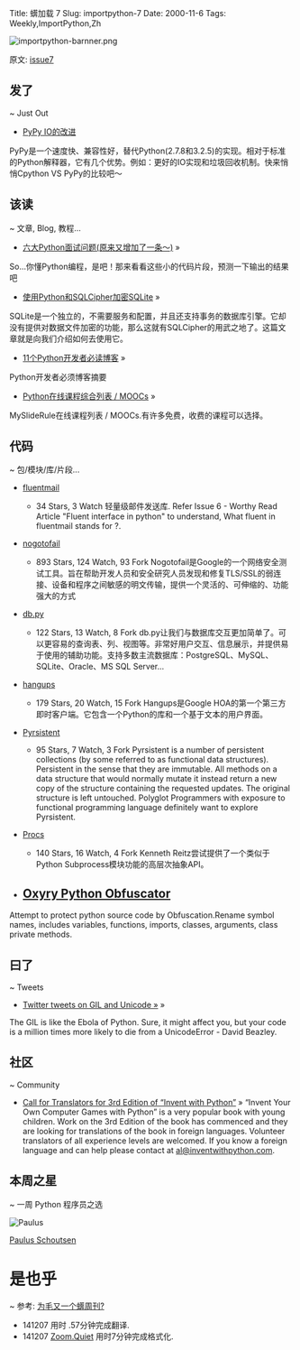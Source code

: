 Title: 蠎加载 7
Slug: importpython-7
Date: 2000-11-6
Tags: Weekly,ImportPython,Zh 

![importpython-barnner.png](http://zoomq.qiniudn.com/ZQCollection/snap/importpython-barnner.png?imageView2/2/h/80)


原文: [issue7](http://importpython.com/static/files/issue7.html)


## 发了
~ Just Out

- [PyPy IO的改进](http://morepypy.blogspot.in/2014/11/pypy-io-improvements.html)

PyPy是一个速度快、兼容性好，替代Python(2.7.8和3.2.5)的实现。相对于标准的Python解释器，它有几个优势。例如：更好的IO实现和垃圾回收机制。快来悄悄Cpython VS PyPy的比较吧～

## 该读
~ 文章, Blog, 教程...

- [六大Python面试问题(原来又增加了一条～)](http://www.toptal.com/python/interview-questions) »

So...你懂Python编程，是吧！那来看看这些小的代码片段，预测一下输出的结果吧

- [使用Python和SQLCipher加密SQLite](http://charlesleifer.com/blog/encrypted-sqlite-databases-with-python-and-sqlcipher/) »

SQLite是一个独立的，不需要服务和配置，并且还支持事务的数据库引擎。它却没有提供对数据文件加密的功能，那么这就有SQLCipher的用武之地了。这篇文章就是向我们介绍如何去使用它。

- [11个Python开发者必读博客](http://codecondo.com/blogs-for-python-developers/) »

Python开发者必须博客摘要

- [Python在线课程综合列表 / MOOCs](https://www.mysliderule.com/search?term=python) »

MySlideRule在线课程列表 / MOOCs.有许多免费，收费的课程可以选择。

## 代码
~ 包/模块/库/片段...

- [fluentmail](https://github.com/alexandrevicenzi/fluentmail)
    - 34 Stars, 3 Watch
轻量级邮件发送库. Refer Issue 6 - Worthy Read Article "Fluent interface in python" to understand, What fluent in fluentmail stands for ?.

- [nogotofail](https://github.com/google/nogotofail)
    - 893 Stars, 124 Watch, 93 Fork
Nogotofail是Google的一个网络安全测试工具。旨在帮助开发人员和安全研究人员发现和修复TLS/SSL的弱连接、设备和程序之间敏感的明文传输，提供一个灵活的、可伸缩的、功能强大的方式

- [db.py](https://github.com/yhat/db.py)
    - 122 Stars, 13 Watch, 8 Fork
db.py让我们与数据库交互更加简单了。可以更容易的查询表、列、视图等。非常好用户交互、信息展示，并提供易于使用的辅助功能。支持多数主流数据库：PostgreSQL、MySQL、SQLite、Oracle、MS SQL Server...

- [hangups](https://github.com/tdryer/hangups)
    - 179 Stars, 20 Watch, 15 Fork
Hangups是Google HOA的第一个第三方即时客户端。它包含一个Python的库和一个基于文本的用户界面。

- [Pyrsistent](https://github.com/tobgu/pyrsistent)
    - 95 Stars, 7 Watch, 3 Fork
Pyrsistent
 is a number of persistent collections (by some referred to as functional data structures). Persistent in the sense that they are immutable. All methods on a data structure that would normally mutate it instead return a new copy of the structure containing the requested updates. The original structure is left untouched. Polyglot Programmers with exposure to functional programming language definitely want to explore Pyrsistent.

- [Procs](https://github.com/kennethreitz/procs)
    - 140 Stars, 16 Watch, 4 Fork
Kenneth Reitz尝试提供了一个类似于Python Subprocess模块功能的高层次抽象API。

- [Oxyry Python Obfuscator](http://pyob.oxyry.com/) 
    -
Attempt to protect python source code by Obfuscation.Rename symbol names, includes variables, functions, imports, classes, arguments, class private methods. 

## 曰了
~ Tweets

- [Twitter tweets on GIL and Unicode »](https://twitter.com/dabeaz/status/529606665986142209) »

The GIL is like the Ebola of Python. Sure, it might affect you, but your code is a million times more likely to die from a UnicodeError - David Beazley.

## 社区
~ Community

- [Call for Translators for 3rd Edition of “Invent with Python”](http://inventwithpython.com/blog/2014/11/03/call-for-translators-for-3rd-edition-of-invent-with-python/) »
“Invent Your Own Computer Games with Python” is a very popular book with young children. Work on the 3rd Edition of the book has commenced and they are looking for translations of the book in foreign languages. Volunteer translators of all experience levels are welcomed. If you know a foreign language and can help please contact at al@inventwithpython.com. 

## 本周之星
~ 一周 Python 程序员之选

![Paulus](https://avatars2.githubusercontent.com/u/1444314?v=2&s=100)

[Paulus Schoutsen](https://github.com/balloob)

# 是也乎
~ 参考: [为毛又一个蠎周刊?](importpython-why)


- 141207 用时 .57分钟完成翻译.
- 141207 [Zoom.Quiet](http://zoomquiet.io) 用时7分钟完成格式化.
